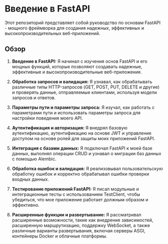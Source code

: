 # Введение в FastAPI

Этот репозиторий представляет собой руководство по основам FastAPI - мощного фреймворка для создания надежных, эффективных и высокопроизводительных веб-приложений.

## Обзор

1. **Введение в FastAPI:** Я начинал с изучения основ FastAPI и его мощных функций, которые позволяют создавать надежные, эффективные и высокопроизводительные веб-приложения.

2. **Обработка запросов и валидация:** Я узнавал, как обрабатывать различные типы HTTP-запросов (GET, POST, PUT, DELETE и другие) и проверять данные, отправляемые клиентами, используя модели запросов и ответов.

3. **Параметры пути и параметры запроса:** Я изучал, как работать с параметрами пути и использовать параметры запроса для настройки поведения моего API.

4. **Аутентификация и авторизация:** Я внедрял базовую аутентификацию, аутентификацию на основе JWT и управление доступом на основе ролей для защиты моих приложений FastAPI.

5. **Интеграция с базами данных:** Я подключал FastAPI к моей базе данных, выполнял операции CRUD и узнавал о миграции баз данных с помощью Alembic.

6. **Обработка ошибок и валидация:** Я реализовывал пользовательскую обработку ошибок и корректно обрабатывал ошибки проверки входных данных.

7. **Тестирование приложений FastAPI:** Я писал модульные и интеграционные тесты с использованием TestClient, чтобы убедиться, что мое приложение работает должным образом и эффективно.

8. **Расширенные функции и развертывание:** Я рассматривал расширенные возможности, такие как внедрение зависимостей, расширенную маршрутизацию, поддержку WebSocket, а также различные варианты развертывания, включая серверы ASGI, контейнеры Docker и облачные платформы.
